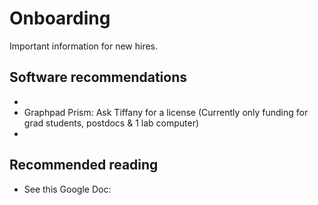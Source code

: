 # Onboarding

Important information for new hires.

## Software recommendations
* 
* Graphpad Prism: Ask Tiffany for a license (Currently only funding for grad students, postdocs & 1 lab computer)
* 

## Recommended reading
* See this Google Doc: 